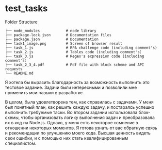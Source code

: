 # test_tasks
Folder Structure
```
├── node_modules            # node library 
├── package-lock.json       # Documentation files 
├── package.json            # Documentation  
├── task1_image.png         # Screen of browser result
├── task_1.js               # RPA challenge code (including comment's)
├── task_2.js               # Tables code (including comment's)
├── task_3.js               # Regex's expression code (including comment's)
├── task_2_3_4.pdf          # Pdf file with block scheme and API requests
└── README.md
```
Я хотела бы выразить благодарность за возможность выполнить это тестовое задание. 
Задачи были интересными и позволили мне применить мои навыки в разработке.

В целом, была удовлетворена тем, как справилась с задачами. У меня был понятный план, как решить каждую задачу,
и постаралсь успешно выполнить требуемые таски. 
Во втором задании использовала блок-схемы, чтобы организовать логику выполнения задач и преобразовала их в код на Node.js.
Однако, у меня есть некоторое сомнение в отношении некоторых моментов. Я готова узнать от вас обратную связь и рекомендации
по улучшению моего кода.
Высшая ценность видеть свои ошибки, и с помощью них стать квалифицированным специалистом.

